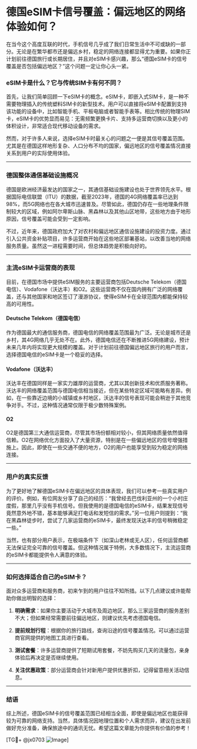 # 德国eSIM卡信号覆盖：偏远地区的网络体验如何？

在当今这个高度互联的时代，手机信号几乎成了我们日常生活中不可或缺的一部分。无论是在繁华都市还是偏远乡村，稳定的网络连接都显得尤为重要。如果你正计划前往德国旅行或长期居住，并且对eSIM卡感兴趣，那么“德国eSIM卡的信号覆盖是否包括偏远地区？”这个问题一定让你心头一紧。

### eSIM卡是什么？它与传统SIM卡有何不同？

首先，让我们简单回顾一下eSIM卡的概念。eSIM卡，即嵌入式SIM卡，是一种不需要物理插入的传统塑料SIM卡的新型技术。用户可以直接将eSIM卡配置到支持该功能的设备中，比如智能手机、平板电脑或者智能手表等。相比传统的物理SIM卡，eSIM卡的优势显而易见：无需频繁更换卡片、支持多运营商切换以及更小的体积设计，非常适合现代移动设备的需求。

然而，对于许多人来说，选择eSIM卡时最关心的问题之一便是其信号覆盖范围。尤其是在德国这样地形复杂、人口分布不均的国家，偏远地区的信号覆盖情况直接关系到用户的实际使用体验。

---

### 德国整体通信基础设施概况

德国是欧洲经济最发达的国家之一，其通信基础设施建设也处于世界领先水平。根据国际电信联盟（ITU）的数据，截至2023年，德国的4G网络覆盖率已达到98%，而5G网络也在各大城市迅速普及。尽管如此，德国仍存在一些地理条件限制较大的区域，例如阿尔卑斯山脉、黑森林以及其他山区地带，这些地方由于地形原因，信号覆盖可能会受到一定影响。

不过，近年来，德国政府加大了对农村和偏远地区通信设施建设的投资力度。通过引入公共资金补贴项目，许多运营商开始在这些地区部署基站，以改善当地的网络服务质量。虽然这一进程需要时间，但总体趋势是积极向好的。

---

### 主流eSIM卡运营商的表现

目前，在德国市场中提供eSIM服务的主要运营商包括Deutsche Telekom（德国电信）、Vodafone（沃达丰）和O2。这些运营商不仅在国内拥有广泛的网络覆盖，还与其他国家和地区签订了漫游协议，使得eSIM卡在全球范围内都能保持较高的可用性。

#### Deutsche Telekom（德国电信）
作为德国最大的通信服务商，德国电信的网络覆盖范围最为广泛。无论是城市还是乡村，其4G网络几乎无处不在。此外，德国电信还在不断推进5G网络建设，预计未来几年内将实现更大规模的覆盖。对于计划前往德国偏远地区旅行的用户而言，选择德国电信的eSIM卡是一个稳妥的选择。

#### Vodafone（沃达丰）
沃达丰在德国同样是一家实力雄厚的运营商，尤其以其创新技术和优质服务著称。沃达丰的网络覆盖范围与德国电信相当接近，但在某些特定区域可能略有差异。例如，在一些靠近边境的小城镇或乡村地区，沃达丰的信号表现可能会稍逊于其他竞争对手。不过，这种情况通常仅限于极少数特殊案例。

#### O2
O2是德国第三大通信运营商，尽管其市场份额相对较小，但其网络质量依然值得信赖。O2在网络优化方面投入了大量资源，特别是在一些偏远地区的信号增强措施上。因此，即使在一些交通不便的地方，O2的用户也能享受到较为稳定的网络连接。

---

### 用户的真实反馈

为了更好地了解德国eSIM卡在偏远地区的具体表现，我们可以参考一些真实用户的评价。例如，有位网友分享了自己的经历：“我曾经去巴伐利亚州的一个小村庄度假，那里几乎没有手机信号。但我使用的是德国电信的eSIM卡，结果发现信号竟然意外地不错，基本能够满足打电话和发短信的需求。”另一位用户则提到：“我在黑森林徒步时，尝试了几家运营商的eSIM卡，最终发现沃达丰的信号稍微稳定一些。”

当然，也有部分用户表示，在极端条件下（如深山老林或无人区），任何运营商都无法保证完全可靠的信号覆盖。但这种情况属于特例，大多数情况下，主流运营商的eSIM卡都能提供令人满意的体验。

---

### 如何选择适合自己的eSIM卡？

面对众多运营商和服务商，初来乍到的用户往往不知所措。以下几点建议或许能帮助你做出明智的选择：

1. **明确需求**：如果你主要活动于大城市及周边地区，那么三家运营商的服务差别不大；但如果经常需要前往偏远地区，则建议优先考虑德国电信。
   
2. **提前规划行程**：根据你的旅行路线，查询沿途的信号覆盖情况。可以通过运营商官网提供的地图工具进行查看。

3. **测试套餐**：许多运营商提供了短期试用套餐，不妨先购买几天的流量包，亲身体验后再决定是否继续使用。

4. **关注优惠政策**：部分运营商会针对新用户提供优惠折扣，记得留意相关活动信息。

---

### 结语

综上所述，德国eSIM卡的信号覆盖范围已经相当全面，即使是偏远地区也能获得较为可靠的网络支持。当然，具体情况因地理位置和个人需求而异，建议在出发前做好充分准备，确保旅途中的通讯无忧。希望这篇文章能为你提供有价值的参考！

[TG💪+ @jx0703 ![Image](https://github.com/user-attachments/assets/dbca1d08-cadb-493c-b0ec-ad6f7a83f270)]